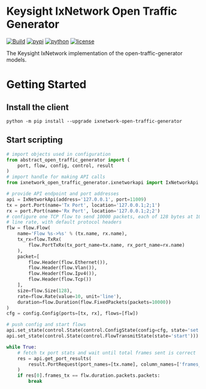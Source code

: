 # Keysight IxNetwork Open Traffic Generator
[![Build](https://github.com/open-traffic-generator/ixnetwork/workflows/Build/badge.svg)](https://github.com/open-traffic-generator/ixnetwork/actions)
[![pypi](https://img.shields.io/pypi/v/ixnetwork-open-traffic-generator.svg)](https://pypi.org/project/ixnetwork-open-traffic-generator)
[![python](https://img.shields.io/pypi/pyversions/ixnetwork-open-traffic-generator.svg)](https://pypi.python.org/pypi/ixnetwork-open-traffic-generator)
[![license](https://img.shields.io/badge/license-MIT-green.svg)](https://en.wikipedia.org/wiki/MIT_License)

The Keysight IxNetwork implementation of the open-traffic-generator models.

# Getting Started
## Install the client
```
python -m pip install --upgrade ixnetwork-open-traffic-generator
```
## Start scripting
```python
# import objects used in configuration
from abstract_open_traffic_generator import (
    port, flow, config, control, result
)
# import handle for making API calls
from ixnetwork_open_traffic_generator.ixnetworkapi import IxNetworkApi

# provide API endpoint and port addresses
api = IxNetworkApi(address='127.0.0.1', port=11009)
tx = port.Port(name='Tx Port', location='127.0.0.1;2;1')
rx = port.Port(name='Rx Port', location='127.0.0.1;2;2')
# configure one TCP flow to send 10000 packets, each of 128 bytes at 10% of max
# line rate, with default protocol headers
flw = flow.Flow(
    name='Flow %s->%s' % (tx.name, rx.name),
    tx_rx=flow.TxRx(
        flow.PortTxRx(tx_port_name=tx.name, rx_port_name=rx.name)
    ),
    packet=[
        flow.Header(flow.Ethernet()),
        flow.Header(flow.Vlan()),
        flow.Header(flow.Ipv4()),
        flow.Header(flow.Tcp())
    ],
    size=flow.Size(128),
    rate=flow.Rate(value=10, unit='line'),
    duration=flow.Duration(flow.FixedPackets(packets=10000))
)
cfg = config.Config(ports=[tx, rx], flows=[flw])

# push config and start flows
api.set_state(control.State(control.ConfigState(config=cfg, state='set')))
api.set_state(control.State(control.FlowTransmitState(state='start')))

while True:
    # fetch tx port stats and wait until total frames sent is correct
    res = api.get_port_results(
        result.PortRequest(port_names=[tx.name], column_names=['frames_tx'])
    )
    if res[0].frames_tx == flw.duration.packets.packets:
        break

```
